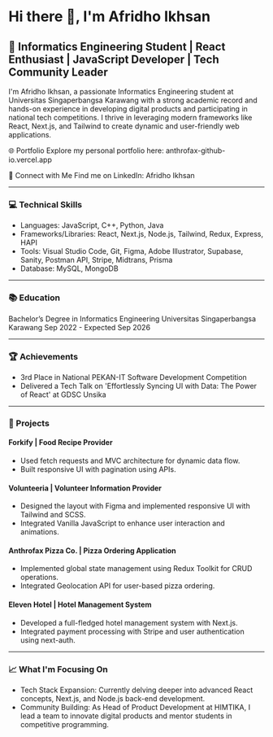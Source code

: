 # Hi there 👋, I'm Afridho Ikhsan

## 🚀 Informatics Engineering Student | React Enthusiast | JavaScript Developer | Tech Community Leader

I'm Afridho Ikhsan, a passionate Informatics Engineering student at Universitas Singaperbangsa Karawang with a strong academic record and hands-on experience in developing digital products and participating in national tech competitions. I thrive in leveraging modern frameworks like React, Next.js, and Tailwind to create dynamic and user-friendly web applications.

🌐 Portfolio
Explore my personal portfolio here: anthrofax-github-io.vercel.app

🔗 Connect with Me
Find me on LinkedIn: Afridho Ikhsan

<hr>

### 💻 Technical Skills
- Languages: JavaScript, C++, Python, Java
- Frameworks/Libraries: React, Next.js, Node.js, Tailwind, Redux, Express, HAPI
- Tools: Visual Studio Code, Git, Figma, Adobe Illustrator, Supabase, Sanity, Postman API, Stripe, Midtrans, Prisma
- Database: MySQL, MongoDB

<hr>

### 📚 Education
Bachelor’s Degree in Informatics Engineering
Universitas Singaperbangsa Karawang
Sep 2022 - Expected Sep 2026

<hr>

### 🏆 Achievements
- 3rd Place in National PEKAN-IT Software Development Competition
- Delivered a Tech Talk on 'Effortlessly Syncing UI with Data: The Power of React' at GDSC Unsika

<hr>

### 🏢 Projects

#### Forkify | Food Recipe Provider
- Used fetch requests and MVC architecture for dynamic data flow.
- Built responsive UI with pagination using APIs.

#### Volunteeria | Volunteer Information Provider
- Designed the layout with Figma and implemented responsive UI with Tailwind and SCSS.
- Integrated Vanilla JavaScript to enhance user interaction and animations.

#### Anthrofax Pizza Co. | Pizza Ordering Application
- Implemented global state management using Redux Toolkit for CRUD operations.
- Integrated Geolocation API for user-based pizza ordering.

#### Eleven Hotel | Hotel Management System
- Developed a full-fledged hotel management system with Next.js.
- Integrated payment processing with Stripe and user authentication using next-auth.

<hr>

### 📈 What I'm Focusing On
- Tech Stack Expansion: Currently delving deeper into advanced React concepts, Next.js, and Node.js back-end development.
- Community Building: As Head of Product Development at HIMTIKA, I lead a team to innovate digital products and mentor students in competitive programming.
